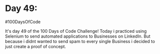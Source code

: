 # Day 49:
#100DaysOfCode

It's day 49 of the 100 Days of Code Challenge! Today i practiced using Selenium to send automated applications to Businesses on LinkedIn. But because i didnt wanted to send spam to every single Business i decided to just create a proof of concept.